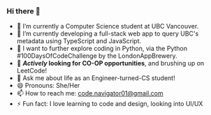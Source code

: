 ### Hi there 👋

- 🔭 I’m currently a Computer Science student at UBC Vancouver.
- 🌱 I’m currently developing a full-stack web app to query UBC's metadata using TypeScript and JavaScript.
- 👀 I want to further explore coding in Python, via the Python #100DaysOfCodeChallenge by the LondonAppBrewery.
- 😬 <b>*Actively* looking for CO-OP opportunities</b>, and brushing up on LeetCode!
- 💬 Ask me about life as an Engineer-turned-CS student!
- 😄 Pronouns: She/Her
- 📫 How to reach me: code.navigator01@gmail.com
- ⚡ Fun fact: I love learning to code and design, looking into UI/UX

